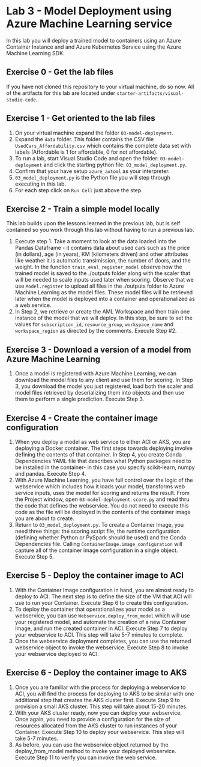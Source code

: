 # Lab 3 - Model Deployment using Azure Machine Learning service

In this lab you will deploy a trained model to containers using an Azure Container Instance and and Azure Kubernetes Service using the Azure Machine Learning SDK. 

## Exercise 0 - Get the lab files
If you have not cloned this repository to your virtual machine, do so now. All of the artifacts for this lab are located under `starter-artifacts/visual-studio-code`.

## Exercise 1 - Get oriented to the lab files
1. On your virtual machine expand the folder `03-model-deployment`.<br/>
2. Expand the `data` folder. This folder contains the CSV file `UsedCars_Affordability.csv` which contains the complete data set with labels (Affordable is 1 for affordable, 0 for not affordable).<br/>
3. To run a lab, start Visual Studio Code and open the folder: `03-model-deployment` and click the starting python file: `03_model_deployment.py`.<br/>
4. Confirm that your have setup `azure_automl` as your interpreter.<br/>
5. `03_model_deployment.py` is the Python file you will step through executing in this lab.<br/>
6. For each step click on `Run Cell` just above the step. 

## Exercise 2 - Train a simple model locally
This lab builds upon the lessons learned in the previous lab, but is self contained so you work through this lab without having to run a previous lab.<br/>  
1. Execute step 1. Take a moment to look at the data loaded into the Pandas Dataframe - it contains data about used cars such as the price (in dollars), age (in years), KM (kilometers driven) and other attributes like weather it is automatic transimission, the number of doors, and the weight. In the function `train_eval_register_model` observe how the trained model is saved to the ./outputs folder along with the scaler that will be needed to scale inputs used later when scoring. Observe that we use `Model.register` to upload all files in the ./outputs folder to Azure Machine Learning as the model files. These model files will be retrieved later when the model is deployed into a container and operationalized as a web service.<br/>
2. In Step 2, we retrieve or create the AML Workspace and then train one instance of the model that we will deploy. In this step, be sure to set the values for `subscription_id`, `resource_group`, `workspace_name` and `workspace_region` as directed by the comments. Execute Step #2.

## Exercise 3 - Download a version of a model from Azure Machine Learning
1. Once a model is registered with Azure Machine Learning, we can download the model files to any client and use them for scoring. In Step 3, you download the model you just registered, load both the scaler and model files retrieved by deserializing them into objects and then use them to perform a single prediction. Execute Step 3.<br/>

## Exercise 4 - Create the container image configuration
1. When you deploy a model as web service to either ACI or AKS, you are deploying a Docker container. The first steps towards deploying involve defining the contents of that container. In Step 4, you create Conda Dependencies YAML file that describes what Python packages need to be installed in the container- in this case you specify scikit-learn, numpy and pandas. Execute Step 4.<br/>
2. With Azure Machine Learning, you have full control over the logic of the webservice which includes how it loads your model, transforms web service inputs, uses the model for scoring and returns the result. From the Project window, open `03-model-deployment-score.py` and read thru the code that defines the webservice. You do not need to execute this code as the file will be deployed in the contents of the container image you are about to create.<br/>
3. Return to `03_model_deployment.py`. To create a Container Image, you need three things: the scoring script file, the runtime configuration (defining whether Python or PySpark should be used) and the Conda Dependencies file. Calling `ContainerImage.image_configuration` will capture all of the container image configuration in a single object. Execute Step 5.

## Exercise 5 - Deploy the container image to ACI
1. With the Container Image configuration in hand, you are almost ready to deploy to ACI. The next step is to define the size of the VM that ACI will use to run your Container. Execute Step 6 to create this configuration.<br/>
2. To deploy the container that operationalizes your model as a webservice, you can use `Webservice.deploy_from_model` which will use your registered model, and automate the creation of a new Container Image, and run the created container in ACI. Execute Step 7 to deploy your webservice to ACI. This step will take 5-7 minutes to complete.<br/>
3. Once the webservice deployment completes, you can use the returned webservice object to invoke the webservice. Execute Step 8 to invoke your webservice deployed to ACI.<br/>
 
## Exercise 6 - Deploy the container image to AKS
1. Once you are familiar with the process for deploying a webservice to ACI, you will find the process for deploying to AKS to be similar with one additional step that creates the AKS cluster first. Execute Step 9 to provision a small AKS cluster. This step will take about 15-20 minutes.<br/>
2. With your AKS cluster ready, now you can deploy your webservice. Once again, you need to provide a configuration for the size of resources allocated from the AKS cluster to run instances of your Container. Execute Step 10 to deploy your webservice. This step will take 5-7 minutes.<br/>
3. As before, you can use the webservice object returned by the deploy_from_model method to invoke your deployed webservice. Execute Step 11 to verify you can invoke the web service.
